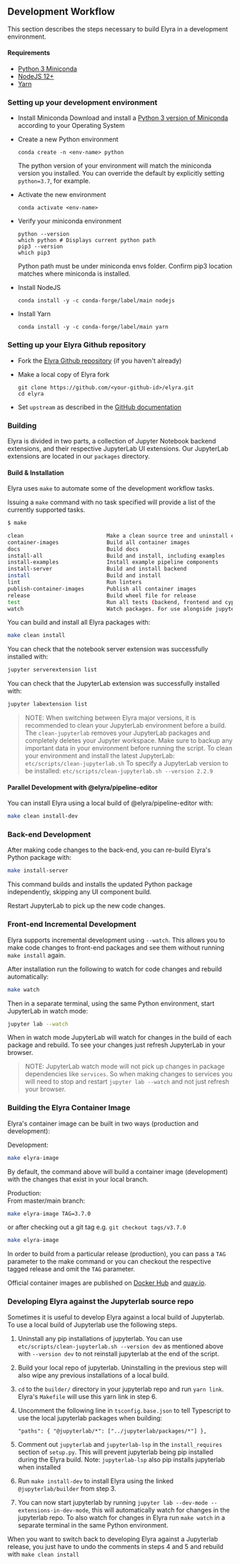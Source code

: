 <!--
{% comment %}
Copyright 2018-2022 Elyra Authors

Licensed under the Apache License, Version 2.0 (the "License");
you may not use this file except in compliance with the License.
You may obtain a copy of the License at

http://www.apache.org/licenses/LICENSE-2.0

Unless required by applicable law or agreed to in writing, software
distributed under the License is distributed on an "AS IS" BASIS,
WITHOUT WARRANTIES OR CONDITIONS OF ANY KIND, either express or implied.
See the License for the specific language governing permissions and
limitations under the License.
{% endcomment %}
-->
## Development Workflow
This section describes the steps necessary to build Elyra in a development environment. 

#### Requirements

* [Python 3 Miniconda](https://docs.conda.io/en/latest/miniconda.html)
* [NodeJS 12+](https://nodejs.org/en/)
* [Yarn](https://yarnpkg.com/lang/en/docs/install)

### Setting up your development environment

* Install Miniconda
Download and install a [Python 3 version of Miniconda](https://docs.conda.io/en/latest/miniconda.html) according to your Operating System

* Create a new Python environment

    ```
    conda create -n <env-name> python
    ```

    The python version of your environment will match the miniconda version you installed. You can override the default by explicitly setting `python=3.7`, for example.

* Activate the new environment

    ```
    conda activate <env-name>
    ```

* Verify your miniconda environment

    ```
    python --version
    which python # Displays current python path
    pip3 --version
    which pip3
    ```
    Python path must be under miniconda envs folder.
    Confirm pip3 location matches where miniconda is installed.

* Install NodeJS

    ```
    conda install -y -c conda-forge/label/main nodejs
    ```

* Install Yarn

    ```
    conda install -y -c conda-forge/label/main yarn
    ```

### Setting up your Elyra Github repository

* Fork the [Elyra Github repository](https://github.com/elyra-ai/elyra) (if you haven't already)

* Make a local copy of Elyra fork
    ```
    git clone https://github.com/<your-github-id>/elyra.git
    cd elyra
    ```
* Set `upstream` as described in the [GitHub documentation](https://docs.github.com/en/github/collaborating-with-issues-and-pull-requests/configuring-a-remote-for-a-fork)

### Building
Elyra is divided in two parts, a collection of Jupyter Notebook backend extensions,
and their respective JupyterLab UI extensions. Our JupyterLab extensions are located in our `packages`
directory. 

#### Build & Installation

Elyra uses `make` to automate some of the development workflow tasks.

Issuing a `make` command with no task specified will provide a list of the currently supported tasks.

```bash
$ make

clean                          Make a clean source tree and uninstall extensions
container-images               Build all container images
docs                           Build docs
install-all                    Build and install, including examples
install-examples               Install example pipeline components
install-server                 Build and install backend
install                        Build and install
lint                           Run linters
publish-container-images       Publish all container images
release                        Build wheel file for release
test                           Run all tests (backend, frontend and cypress integration tests)
watch                          Watch packages. For use alongside jupyter lab --watch
```

You can build and install all Elyra packages with:

```bash
make clean install
```

You can check that the notebook server extension was successfully installed with:
```bash
jupyter serverextension list
```

You can check that the JupyterLab extension was successfully installed with:
```bash
jupyter labextension list
```

> NOTE: 
When switching between Elyra major versions, it is recommended to clean your JupyterLab environment before a build.
The `clean-jupyterlab` removes your JupyterLab packages and completely deletes your Jupyter workspace.
Make sure to backup any important data in your environment before running the script.
To clean your environment and install the latest JupyterLab:
`etc/scripts/clean-jupyterlab.sh`
To specify a JupyterLab version to be installed:
`etc/scripts/clean-jupyterlab.sh --version 2.2.9`

#### Parallel Development with @elyra/pipeline-editor

You can install Elyra using a local build of @elyra/pipeline-editor with:
```bash
make clean install-dev
```

### Back-end Development
After making code changes to the back-end, you can re-build Elyra's Python package with:

```bash
make install-server
```

This command builds and installs the updated  Python package independently, skipping any UI component build.

Restart JupyterLab to pick up the new code changes.

### Front-end Incremental Development

Elyra supports incremental development using `--watch`. This allows you to make code changes to
front-end packages and see them without running `make install` again.

After installation run the following to watch for code changes and rebuild automatically:
```bash
make watch
```

Then in a separate terminal, using the same Python environment, start JupyterLab in watch mode:
```bash
jupyter lab --watch
```

When in watch mode JupyterLab will watch for changes in the build of each package and rebuild.
To see your changes just refresh JupyterLab in your browser.

> NOTE: JupyterLab watch mode will not pick up changes in package dependencies like `services`.
So when making changes to services you will need to stop and restart `jupyter lab --watch` and
not just refresh your browser.

### Building the Elyra Container Image

Elyra's container image can be built in two ways (production and development):

Development:
```bash
make elyra-image
```
By default, the command above will build a container image (development) with the changes that exist in your local branch.


Production:  
From master/main branch:
```bash
make elyra-image TAG=3.7.0
```
or after checking out a git tag e.g. `git checkout tags/v3.7.0`
```bash
make elyra-image 
```
In order to build from a particular release (production), you can pass a `TAG` parameter to the make command
or you can checkout the respective tagged release and omit the `TAG` parameter.

Official container images are published on [Docker Hub](https://hub.docker.com/r/elyra/elyra/tags)
and [quay.io](https://quay.io/repository/elyra/elyra?tab=tags).

### Developing Elyra against the Jupyterlab source repo

Sometimes it is useful to develop Elyra against a local build of Jupyterlab. To use a local build of Jupyterlab use the
following steps.

1. Uninstall any pip installations of jupyterlab. You can use `etc/scripts/clean-jupyterlab.sh --version dev` as
   mentioned above with `--version dev` to not reinstall jupyterlab at the end of the script.

2. Build your local repo of jupyterlab. Uninstalling in the previous step will also wipe any previous installations of a
   local build.

3. `cd` to the `builder/` directory in your jupyterlab repo and run `yarn link`. Elyra's `Makefile` will use this yarn
   link in step 6.

4. Uncomment the following line in `tsconfig.base.json` to tell Typescript to use the local jupyterlab packages when building:

    ```"paths": { "@jupyterlab/*": ["../jupyterlab/packages/*"] },```

5. Comment out `jupyterlab` and `jupyterlab-lsp` in the `install_requires` section of `setup.py`. This will prevent
   jupyterlab being pip installed during the Elyra build. Note: `jupyterlab-lsp` also pip installs jupyterlab when installed

6. Run `make install-dev` to install Elyra using the linked `@jupyterlab/builder` from step 3.

7. You can now start jupyterlab by running `jupyter lab --dev-mode --extensions-in-dev-mode`, this will automatically watch
   for changes in the jupyterlab repo. To also watch for changes in Elyra run `make watch` in a separate terminal in the
   same Python environment.

When you want to switch back to developing Elyra against a Jupyterlab release, you just have to undo the comments in
steps 4 and 5 and rebuild with `make clean install`
